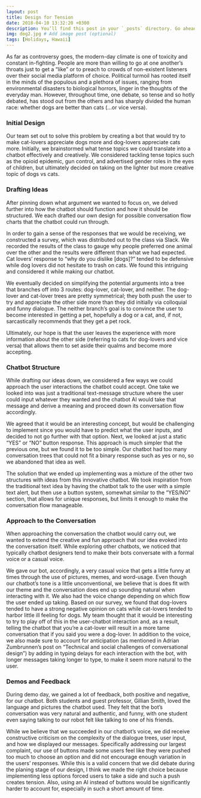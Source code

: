 ```yaml
---
layout: post
title: Design for Tension
date: 2018-04-10 13:32:20 +0300
description: You’ll find this post in your `_posts` directory. Go ahead and edit it and re-build the site to see your changes. # Add post description (optional)
img: dog2.jpg # Add image post (optional)
tags: [Holidays, Hawaii]
---
```

As far as controversy goes, the modern-day climate is one of toxicity and constant in-fighting. People are more than willing to go at one another’s throats just to get a “like” or to preach to crowds of non-existent listeners over their social media platform of choice. Political turmoil has rooted itself in the minds of the populous and a plethora of issues, ranging from environmental disasters to biological horrors, linger in the thoughts of the everyday man. However, throughout time, one debate, so tense and so hotly debated, has stood out from the others and has sharply divided the human race: whether dogs are better than cats (…or vice versa).

###  Initial Design
Our team set out to solve this problem by creating a bot that would try to make cat-lovers appreciate dogs more and dog-lovers appreciate cats more. Initially, we brainstormed what tense topics we could translate into a chatbot effectively and creatively. We considered tackling tense topics such as the opioid epidemic, gun control, and advertised gender roles in the eyes of children, but ultimately decided on taking on the lighter but more creative topic of dogs vs cats.

###  Drafting Ideas
After pinning down what argument we wanted to focus on, we delved further into how the chatbot should function and how it should be structured. We each drafted our own design for possible conversation flow charts that the chatbot could run through.

In order to gain a sense of the responses that we would be receiving, we constructed a survey, which was distributed out to the class via Slack. We recorded the results of the class to gauge why people preferred one animal over the other and the results were different than what we had expected. Cat lovers’ response to “why do you dislike [dogs]?” tended to be defensive while dog lovers did not hesitate to trash on cats. We found this intriguing and considered it while making our chatbot.

We eventually decided on simplifying the potential arguments into a tree that branches off into 3 routes: dog-lover, cat-lover, and neither. The dog-lover and cat-lover trees are pretty symmetrical; they both push the user to try and appreciate the other side more than they did initially via colloquial and funny dialogue. The neither branch’s goal is to convince the user to become interested in getting a pet, hopefully a dog or a cat, and, if not, sarcastically recommends that they get a pet rock.

Ultimately, our hope is that the user leaves the experience with more information about the other side (referring to cats for dog-lovers and vice versa) that allows them to set aside their qualms and become more accepting.

###  Chatbot Structure
While drafting our ideas down, we considered a few ways we could approach the user interactions the chatbot could accept. One take we looked into was just a traditional text-message structure where the user could input whatever they wanted and the chatbot AI would take that message and derive a meaning and proceed down its conversation flow accordingly.

We agreed that it would be an interesting concept, but would be challenging to implement since you would have to predict what the user inputs, and decided to not go further with that option. Next, we looked at just a static “YES” or “NO” button response. This approach is much simpler that the previous one, but we found it to be too simple. Our chatbot had too many conversation trees that could not fit a binary response such as yes or no, so we abandoned that idea as well.

The solution that we ended up implementing was a mixture of the other two structures with ideas from this innovative chatbot. We took inspiration from the traditional text idea by having the chatbot talk to the user with a simple text alert, but then use a button system, somewhat similar to the “YES/NO” section, that allows for unique responses, but limits it enough to make the conversation flow manageable.

###  Approach to the Conversation
When approaching the conversation the chatbot would carry out, we wanted to extend the creative and fun approach that our idea evoked into the conversation itself. While exploring other chatbots, we noticed that typically chatbot designers tend to make their bots conversate with a formal voice or a casual voice.

We gave our bot, accordingly, a very casual voice that gets a little funny at times through the use of pictures, memes, and word-usage. Even though our chatbot’s tone is a little unconventional, we believe that is does fit with our theme and the conversation does end up sounding natural when interacting with it. We also had the voice change depending on which flow the user ended up taking. Based on our survey, we found that dog-lovers tended to have a strong negative opinion on cats while cat-lovers tended to harbor little ill feeling for dogs. My team thought that it would be interesting to try to play off of this in the user-chatbot interaction and, as a result, telling the chatbot that you’re a cat-lover will result in a more tame conversation that if you said you were a dog-lover. In addition to the voice, we also made sure to account for anticipation (as mentioned in Adrian Zumbrunnen’s post on “Technical and social challenges of conversational design”) by adding in typing delays for each interaction with the bot, with longer messages taking longer to type, to make it seem more natural to the user.

###  Demos and Feedback
During demo day, we gained a lot of feedback, both positive and negative, for our chatbot. Both students and guest professor, Gillian Smith, loved the language and pictures the chatbot used. They felt that the bot’s conversation was very natural and authentic, and funny, with one student even saying talking to our robot felt like talking to one of his friends.

While we believe that we succeeded in our chatbot’s voice, we did receive constructive criticism on the complexity of the dialogue trees, user input, and how we displayed our messages. Specifically addressing our largest complaint, our use of buttons made some users feel like they were pushed too much to choose an option and did not encourage enough variation in the users’ responses. While this is a valid concern that we did debate during the planing stage of our design, I think we made the right choice because implementing less options forced users to take a side and such a push creates tension. Also, using an AI instead of buttons would be significantly harder to account for, especially in such a short amount of time.

